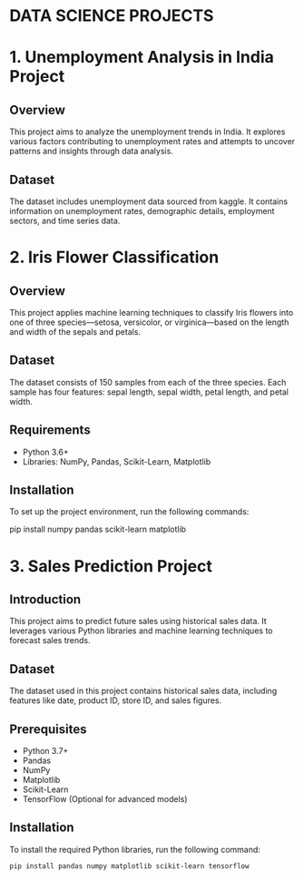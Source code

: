 # DATA SCIENCE PROJECTS 
# 1. Unemployment Analysis in India Project
## Overview
This project aims to analyze the unemployment trends in India. It explores various factors contributing to unemployment rates and attempts to uncover patterns and insights through data analysis.

## Dataset
The dataset includes unemployment data sourced from kaggle. It contains information on unemployment rates, demographic details, employment sectors, and time series data.

#
# 2. Iris Flower Classification

## Overview
This project applies machine learning techniques to classify Iris flowers into one of three species—setosa, versicolor, or virginica—based on the length and width of the sepals and petals.

## Dataset
The dataset consists of 150 samples from each of the three species. Each sample has four features: sepal length, sepal width, petal length, and petal width.

## Requirements
- Python 3.6+
- Libraries: NumPy, Pandas, Scikit-Learn, Matplotlib

## Installation
To set up the project environment, run the following commands:

pip install numpy pandas scikit-learn matplotlib

#
# 3. Sales Prediction Project

## Introduction
This project aims to predict future sales using historical sales data. It leverages various Python libraries and machine learning techniques to forecast sales trends.

## Dataset
The dataset used in this project contains historical sales data, including features like date, product ID, store ID, and sales figures.

## Prerequisites
- Python 3.7+
- Pandas
- NumPy
- Matplotlib
- Scikit-Learn
- TensorFlow (Optional for advanced models)

## Installation
To install the required Python libraries, run the following command:
```bash
pip install pandas numpy matplotlib scikit-learn tensorflow

